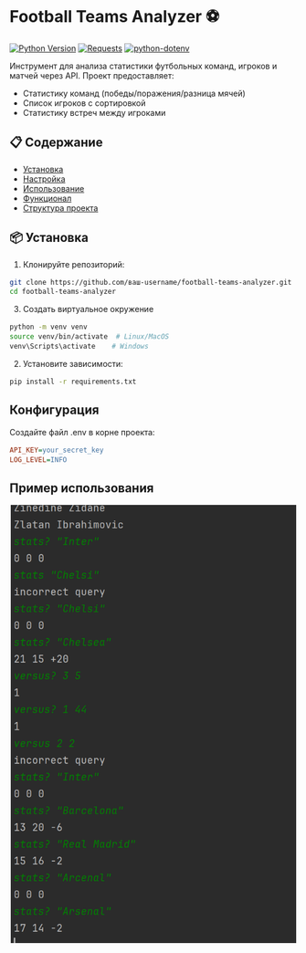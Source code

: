 # Football Teams Analyzer ⚽

[![Python Version](https://img.shields.io/badge/python-3.8%2B-blue)](https://www.python.org/)
[![Requests](https://img.shields.io/badge/requests-2.31+-green)](https://pypi.org/project/requests/)
[![python-dotenv](https://img.shields.io/badge/python--dotenv-1.0+-blue)](https://pypi.org/project/python-dotenv/)

Инструмент для анализа статистики футбольных команд, игроков и матчей через API. Проект предоставляет:
- Статистику команд (победы/поражения/разница мячей)
- Список игроков с сортировкой
- Статистику встреч между игроками

## 📋 Содержание
- [Установка](#-установка)
- [Настройка](#%EF%B8%8F-настройка)
- [Использование](#-использование)
- [Функционал](#-функционал)
- [Структура проекта](#-структура-проекта)

## 📦 Установка

1. Клонируйте репозиторий:
```bash
git clone https://github.com/ваш-username/football-teams-analyzer.git
cd football-teams-analyzer
```
3. Создать виртуальное окружение
```bash
python -m venv venv
source venv/bin/activate  # Linux/MacOS
venv\Scripts\activate    # Windows
```
2. Установите зависимости:
```bash
pip install -r requirements.txt
```

## Конфигурация
Создайте файл .env в корне проекта:
```ini
API_KEY=your_secret_key
LOG_LEVEL=INFO
```

## Пример использования

<p align="center">
  <img src="images/example.png" alt="Архитектура проекта" width="500">
</p>